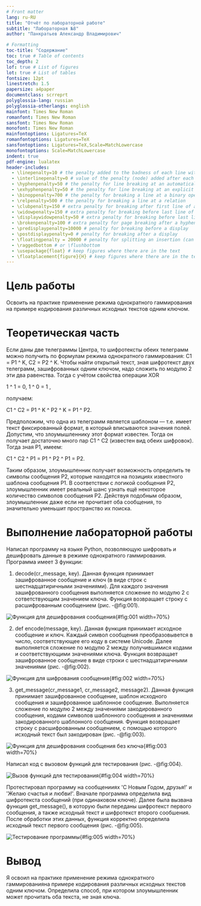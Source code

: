 ```yaml
---
# Front matter
lang: ru-RU
title: "Отчёт по лабораторной работе"
subtitle: "Лабораторная №8"
author: "Панкратьев Александр Владимирович"

# Formatting
toc-title: "Содержание"
toc: true # Table of contents
toc_depth: 2
lof: true # List of figures
lot: true # List of tables
fontsize: 12pt
linestretch: 1.5
papersize: a4paper
documentclass: scrreprt
polyglossia-lang: russian
polyglossia-otherlangs: english
mainfont: Times New Roman
romanfont: Times New Roman
sansfont: Times New Roman
monofont: Times New Roman
mainfontoptions: Ligatures=TeX
romanfontoptions: Ligatures=TeX
sansfontoptions: Ligatures=TeX,Scale=MatchLowercase
monofontoptions: Scale=MatchLowercase
indent: true
pdf-engine: lualatex
header-includes:
  - \linepenalty=10 # the penalty added to the badness of each line within a paragraph (no associated penalty node) Increasing the value makes tex try to have fewer lines in the paragraph.
  - \interlinepenalty=0 # value of the penalty (node) added after each line of a paragraph.
  - \hyphenpenalty=50 # the penalty for line breaking at an automatically inserted hyphen
  - \exhyphenpenalty=50 # the penalty for line breaking at an explicit hyphen
  - \binoppenalty=700 # the penalty for breaking a line at a binary operator
  - \relpenalty=500 # the penalty for breaking a line at a relation
  - \clubpenalty=150 # extra penalty for breaking after first line of a paragraph
  - \widowpenalty=150 # extra penalty for breaking before last line of a paragraph
  - \displaywidowpenalty=50 # extra penalty for breaking before last line before a display math
  - \brokenpenalty=100 # extra penalty for page breaking after a hyphenated line
  - \predisplaypenalty=10000 # penalty for breaking before a display
  - \postdisplaypenalty=0 # penalty for breaking after a display
  - \floatingpenalty = 20000 # penalty for splitting an insertion (can only be split footnote in standard LaTeX)
  - \raggedbottom # or \flushbottom
  - \usepackage{float} # keep figures where there are in the text
  - \floatplacement{figure}{H} # keep figures where there are in the text
---
```


# Цель работы

Освоить на практике применение режима однократного гаммирования
на примере кодирования различных исходных текстов одним ключом.


# Теоретическая часть

Если даны две телеграммы Центра, то шифротексты обеих телеграмм можно получить по формулам режима
однократного гаммирования:
C1 = P1 ^ K,
C2 = P2 ^ K. 
Чтобы найти открытый текст, зная шифротекст
двух телеграмм, зашифрованных одним ключом, надо сложить по модулю 2 эти два равенства. 
Тогда с учётом свойства операции XOR

1 ^ 1 = 0, 1 ^ 0 = 1 ,

получаем:

C1 ^ C2 = P1 ^ K ^ P2 ^ K = P1 ^ P2.

Предположим, что одна из телеграмм является шаблоном — т.е. имеет текст фиксированный формат, в который вписываются значения полей.
Допустим, что злоумышленнику этот формат известен. Тогда он получает
достаточно много пар C1 ^ C2 (известен вид обеих шифровок). Тогда зная
P1, имеем:

C1 ^ C2 ^ P1 = P1 ^ P2 ^ P1 = P2.

Таким образом, злоумышленник получает возможность определить те
символы сообщения P2, которые находятся на позициях известного шаблона сообщения P1. В соответствии с логикой сообщения P2, злоумышленник имеет реальный шанс узнать ещё некоторое количество символов сообщения P2. 
Действуя подобным образом, злоумышленник даже если не прочитает оба
сообщения, то значительно уменьшит пространство их поиска.

# Выполнение лабораторной работы

Написал программу на языке Python, позволяющую шифровать и
дешифровать данные в режиме однократного гаммирования.
Программа имеет 3 функции:

1. decode(cr_message, key). Данная функция принимает зашифрованное сообщение и ключ (в виде строк с шестнадцатиричными значениями). 
  Для каждого значения зашифрованного сообщения выполняется сложение по модулю 2 с сответствующим значением ключа. Функция возвращает строку с расшифрованным сообщением (рис. -@fig:001).

![Функция для дешифрования сообщения](../image/1.png){#fig:001 width=70%}

2. def encode(message, key). Данная функция принимает исходное сообщение и ключ. 
  Каждый символ сообщения преобразовывется в число, соответствующее его коду в системе Unicode. Далее выполняется сложение по модулю 2 между получившимися кодами и соответствующими значениями ключа.
  Функция возвращает зашифрованное сообщение в виде строки с шестнадцатиричными значениями (рис. -@fig:002).

![Функция для шифрования сообщения](../image/2.png){#fig:002 width=70%}

3. get_message(cr_message1, cr_message2, message2). Данная функция принимает зашифрованное сообщение, шаблон исходного сообщения и зашифрованное шаблонное сообщение.
  Выполняется сложение по модулю 2 между значениями закодированного сообщения, кодами символов шаблонного сообщения и  значениями закодированного шаблонного сообщения.
  Функция возвращает строку с расшифрованным сообщением, с помощью которого исходный текст был закодирован (рис. -@fig:003).

![Функция для дешифрования сообщения без ключа](../image/3.png){#fig:003 width=70%}


Написал код с вызовом функций для тестирования (рис. -@fig:004).

![Вызов функций для тестирования](../image/4.png){#fig:004 width=70%}


Протестировал программу на сообщенииях 'С Новым Годом, друзья!' и 'Желаю счастья и любви!'. 
Вначале программа определила вид шифротекста сообщений (при одинаковом ключе). Далее была вызвана функция get_message(), в которую были переданы шифротекст первого сообщения, а также исходный текст и шифротекст второго сообшения. После обработки этих данных, функция корректно определила исходный текст первого сообщения (рис. -@fig:005).

![Тестирование программы](../image/5.png){#fig:005 width=70%}

# Вывод

Я освоил на практике применение режима однократного гаммированияна примере кодирования различных исходных текстов одним ключом. Определила способ, при котором злоумышленник может прочитать оба текста, не
зная ключа.
